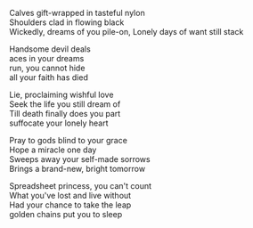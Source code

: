 Calves gift-wrapped in tasteful nylon  
Shoulders clad in flowing black  
Wickedly, dreams of you pile-on,
Lonely days of want still stack  
  
Handsome devil deals  
aces in your dreams  
run, you cannot hide  
all your faith has died  
  
Lie, proclaiming wishful love  
Seek the life you still dream of  
Till death finally does you part  
suffocate your lonely heart  
  
Pray to gods blind to your grace  
Hope a miracle one day  
Sweeps away your self-made sorrows  
Brings a brand-new, bright tomorrow  
  
Spreadsheet princess, you can't count  
What you've lost and live without  
Had your chance to take the leap  
golden chains put you to sleep  